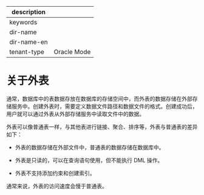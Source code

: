 |description||
|---|---|
|keywords||
|dir-name||
|dir-name-en||
|tenant-type|Oracle Mode|

# 关于外表

通常，数据库中的表数据存放在数据库的存储空间中，而外表的数据存储在外部存储服务中。创建外表时，需要定义数据文件路径和数据文件的格式。创建成功后，用户就可以通过外表从外部存储服务中读取文件中的数据。

外表可以像普通表一样，与其他表进行链接、聚合、排序等，外表与普通表的差异如下：

* 外表的数据存储在外部文件中，普通表的数据存储在数据库中。

* 外表是只读的，可以在查询语句使用，但不能执行 DML 操作。

* 外表不支持添加约束和创建索引。

通常来说，外表的访问速度会慢于普通表。
